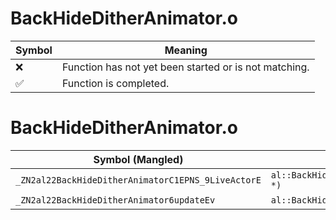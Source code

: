 # BackHideDitherAnimator.o
| Symbol | Meaning 
| ------------- | ------------- 
| :x: | Function has not yet been started or is not matching. 
| :white_check_mark: | Function is completed. 


# BackHideDitherAnimator.o
| Symbol (Mangled) | Symbol (Demangled) | Decompiled? |
| ------------- |  ------------- | ------------- |
| `_ZN2al22BackHideDitherAnimatorC1EPNS_9LiveActorE` | `al::BackHideDitherAnimator::BackHideDitherAnimator(al::LiveActor *)` | :white_check_mark: |
| `_ZN2al22BackHideDitherAnimator6updateEv` | `al::BackHideDitherAnimator::update(void)` | :white_check_mark: |

